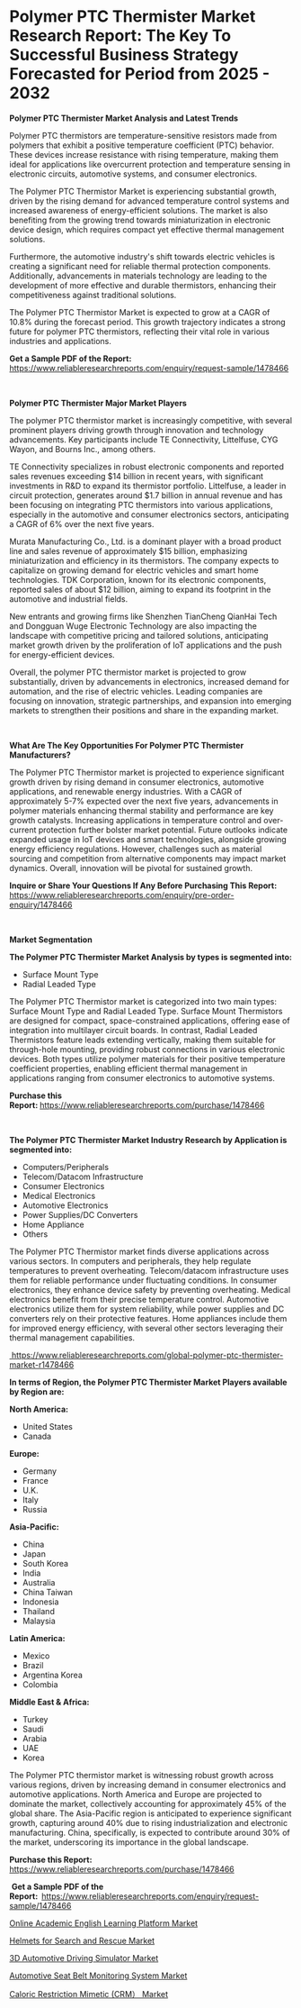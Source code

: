 <p><h1>Polymer PTC Thermister Market Research Report: The Key To Successful Business Strategy Forecasted for Period from 2025 - 2032</h1></p><p><strong>Polymer PTC Thermister Market Analysis and Latest Trends</strong></p>
<p><p>Polymer PTC thermistors are temperature-sensitive resistors made from polymers that exhibit a positive temperature coefficient (PTC) behavior. These devices increase resistance with rising temperature, making them ideal for applications like overcurrent protection and temperature sensing in electronic circuits, automotive systems, and consumer electronics. </p><p>The Polymer PTC Thermistor Market is experiencing substantial growth, driven by the rising demand for advanced temperature control systems and increased awareness of energy-efficient solutions. The market is also benefiting from the growing trend towards miniaturization in electronic device design, which requires compact yet effective thermal management solutions. </p><p>Furthermore, the automotive industry's shift towards electric vehicles is creating a significant need for reliable thermal protection components. Additionally, advancements in materials technology are leading to the development of more effective and durable thermistors, enhancing their competitiveness against traditional solutions. </p><p>The Polymer PTC Thermistor Market is expected to grow at a CAGR of 10.8% during the forecast period. This growth trajectory indicates a strong future for polymer PTC thermistors, reflecting their vital role in various industries and applications.</p></p>
<p><strong>Get a Sample PDF of the Report:&nbsp;</strong> <a href="https://www.reliableresearchreports.com/enquiry/request-sample/1478466?utm_campaign=31&utm_medium=2&utm_source=Github&utm_content=ia&utm_term=23032025&utm_id=polymer-ptc-thermister">https://www.reliableresearchreports.com/enquiry/request-sample/1478466</a></p>
<p>&nbsp;</p>
<p><strong>Polymer PTC Thermister Major Market Players</strong></p>
<p><p>The polymer PTC thermistor market is increasingly competitive, with several prominent players driving growth through innovation and technology advancements. Key participants include TE Connectivity, Littelfuse, CYG Wayon, and Bourns Inc., among others.</p><p>TE Connectivity specializes in robust electronic components and reported sales revenues exceeding $14 billion in recent years, with significant investments in R&D to expand its thermistor portfolio. Littelfuse, a leader in circuit protection, generates around $1.7 billion in annual revenue and has been focusing on integrating PTC thermistors into various applications, especially in the automotive and consumer electronics sectors, anticipating a CAGR of 6% over the next five years.</p><p>Murata Manufacturing Co., Ltd. is a dominant player with a broad product line and sales revenue of approximately $15 billion, emphasizing miniaturization and efficiency in its thermistors. The company expects to capitalize on growing demand for electric vehicles and smart home technologies. TDK Corporation, known for its electronic components, reported sales of about $12 billion, aiming to expand its footprint in the automotive and industrial fields.</p><p>New entrants and growing firms like Shenzhen TianCheng QianHai Tech and Dongguan Wuge Electronic Technology are also impacting the landscape with competitive pricing and tailored solutions, anticipating market growth driven by the proliferation of IoT applications and the push for energy-efficient devices.</p><p>Overall, the polymer PTC thermistor market is projected to grow substantially, driven by advancements in electronics, increased demand for automation, and the rise of electric vehicles. Leading companies are focusing on innovation, strategic partnerships, and expansion into emerging markets to strengthen their positions and share in the expanding market.</p></p>
<p>&nbsp;</p>
<p><strong>What Are The Key Opportunities For Polymer PTC Thermister Manufacturers?</strong></p>
<p><p>The Polymer PTC Thermistor market is projected to experience significant growth driven by rising demand in consumer electronics, automotive applications, and renewable energy industries. With a CAGR of approximately 5-7% expected over the next five years, advancements in polymer materials enhancing thermal stability and performance are key growth catalysts. Increasing applications in temperature control and over-current protection further bolster market potential. Future outlooks indicate expanded usage in IoT devices and smart technologies, alongside growing energy efficiency regulations. However, challenges such as material sourcing and competition from alternative components may impact market dynamics. Overall, innovation will be pivotal for sustained growth.</p></p>
<p><strong>Inquire or Share Your Questions If Any Before Purchasing This Report:</strong> <a href="https://www.reliableresearchreports.com/enquiry/pre-order-enquiry/1478466?utm_campaign=31&utm_medium=2&utm_source=Github&utm_content=ia&utm_term=23032025&utm_id=polymer-ptc-thermister">https://www.reliableresearchreports.com/enquiry/pre-order-enquiry/1478466</a></p>
<p>&nbsp;</p>
<p><strong>Market Segmentation</strong></p>
<p><strong>The Polymer PTC Thermister Market Analysis by types is segmented into:</strong></p>
<p><ul><li>Surface Mount Type</li><li>Radial Leaded Type</li></ul></p>
<p><p>The Polymer PTC Thermistor market is categorized into two main types: Surface Mount Type and Radial Leaded Type. Surface Mount Thermistors are designed for compact, space-constrained applications, offering ease of integration into multilayer circuit boards. In contrast, Radial Leaded Thermistors feature leads extending vertically, making them suitable for through-hole mounting, providing robust connections in various electronic devices. Both types utilize polymer materials for their positive temperature coefficient properties, enabling efficient thermal management in applications ranging from consumer electronics to automotive systems.</p></p>
<p><strong>Purchase this Report:&nbsp;</strong><a href="https://www.reliableresearchreports.com/purchase/1478466?utm_campaign=31&utm_medium=2&utm_source=Github&utm_content=ia&utm_term=23032025&utm_id=polymer-ptc-thermister">https://www.reliableresearchreports.com/purchase/1478466</a></p>
<p>&nbsp;</p>
<p><strong>The Polymer PTC Thermister Market Industry Research by Application is segmented into:</strong></p>
<p><ul><li>Computers/Peripherals</li><li>Telecom/Datacom Infrastructure</li><li>Consumer Electronics</li><li>Medical Electronics</li><li>Automotive Electronics</li><li>Power Supplies/DC Converters</li><li>Home Appliance</li><li>Others</li></ul></p>
<p><p>The Polymer PTC Thermistor market finds diverse applications across various sectors. In computers and peripherals, they help regulate temperatures to prevent overheating. Telecom/datacom infrastructure uses them for reliable performance under fluctuating conditions. In consumer electronics, they enhance device safety by preventing overheating. Medical electronics benefit from their precise temperature control. Automotive electronics utilize them for system reliability, while power supplies and DC converters rely on their protective features. Home appliances include them for improved energy efficiency, with several other sectors leveraging their thermal management capabilities.</p></p>
<p><a href="https://www.reliableresearchreports.com/global-polymer-ptc-thermister-market-r1478466?utm_campaign=31&utm_medium=2&utm_source=Github&utm_content=ia&utm_term=23032025&utm_id=polymer-ptc-thermister">&nbsp;https://www.reliableresearchreports.com/global-polymer-ptc-thermister-market-r1478466</a></p>
<p><strong>In terms of Region, the Polymer PTC Thermister Market Players available by Region are:</strong></p>
<p>
    <p> <strong> North America: </strong>
        <ul>
            <li>United States</li>
            <li>Canada</li>
        </ul>
        </p> 
    <p> <strong> Europe: </strong>
        <ul>
            <li>Germany</li>
            <li>France</li>
            <li>U.K.</li>
            <li>Italy</li>
            <li>Russia</li>
        </ul>
        </p> 
    <p> <strong> Asia-Pacific: </strong>
        <ul>
            <li>China</li>
            <li>Japan</li>
            <li>South Korea</li>
            <li>India</li>
            <li>Australia</li>
            <li>China Taiwan</li>
            <li>Indonesia</li>
            <li>Thailand</li>
            <li>Malaysia</li>
        </ul>
        </p> 
    <p> <strong> Latin America: </strong>
        <ul>
            <li>Mexico</li>
            <li>Brazil</li>
            <li>Argentina Korea</li>
            <li>Colombia</li>
        </ul>
        </p> 
    <p> <strong> Middle East & Africa: </strong>
        <ul>
            <li>Turkey</li>
            <li>Saudi</li>
            <li>Arabia</li>
            <li>UAE</li>
            <li>Korea</li>
        </ul>
    </p>
    </p>
<p><p>The Polymer PTC thermistor market is witnessing robust growth across various regions, driven by increasing demand in consumer electronics and automotive applications. North America and Europe are projected to dominate the market, collectively accounting for approximately 45% of the global share. The Asia-Pacific region is anticipated to experience significant growth, capturing around 40% due to rising industrialization and electronic manufacturing. China, specifically, is expected to contribute around 30% of the market, underscoring its importance in the global landscape.</p></p>
<p><strong>Purchase this Report: </strong><a href="https://www.reliableresearchreports.com/purchase/1478466?utm_campaign=31&utm_medium=2&utm_source=Github&utm_content=ia&utm_term=23032025&utm_id=polymer-ptc-thermister">https://www.reliableresearchreports.com/purchase/1478466</a></p>
<p>&nbsp;<strong>Get a Sample PDF of the Report:&nbsp;&nbsp;</strong><a href="https://www.reliableresearchreports.com/enquiry/request-sample/1478466?utm_campaign=31&utm_medium=2&utm_source=Github&utm_content=ia&utm_term=23032025&utm_id=polymer-ptc-thermister">https://www.reliableresearchreports.com/enquiry/request-sample/1478466</a></p>
<p><strong></strong></p>
<p><p><a href="https://github.com/abexjeliti/Market-Research-Report-List-1/blob/main/online-academic-english-learning-platform-market.md?utm_campaign=31&utm_medium=2&utm_source=Github&utm_content=ia&utm_term=23032025&utm_id=polymer-ptc-thermister">Online Academic English Learning Platform Market</a></p><p><a href="https://github.com/nwogudimouix/Market-Research-Report-List-1/blob/main/helmets-for-search-and-rescue-market.md?utm_campaign=31&utm_medium=2&utm_source=Github&utm_content=ia&utm_term=23032025&utm_id=polymer-ptc-thermister">Helmets for Search and Rescue Market</a></p><p><a href="https://github.com/duzcupetriv/Market-Research-Report-List-1/blob/main/3d-automotive-driving-simulator-market.md?utm_campaign=31&utm_medium=2&utm_source=Github&utm_content=ia&utm_term=23032025&utm_id=polymer-ptc-thermister">3D Automotive Driving Simulator Market</a></p><p><a href="https://github.com/hervedeidadw/Market-Research-Report-List-1/blob/main/automotive-seat-belt-monitoring-system-market.md?utm_campaign=31&utm_medium=2&utm_source=Github&utm_content=ia&utm_term=23032025&utm_id=polymer-ptc-thermister">Automotive Seat Belt Monitoring System Market</a></p><p><a href="https://github.com/okornevonywx/Market-Research-Report-List-1/blob/main/caloric-restriction-mimetic-crm-market.md?utm_campaign=31&utm_medium=2&utm_source=Github&utm_content=ia&utm_term=23032025&utm_id=polymer-ptc-thermister">Caloric Restriction Mimetic (CRM） Market</a></p></p>